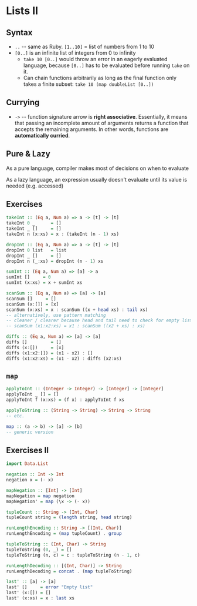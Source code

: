 # Lists II

## Syntax

* `..` -- same as Ruby. `[1..10]` = list of numbers from 1 to 10
* `[0..]` is an infinite list of integers from 0 to infinity
  * `take 10 [0..]` would throw an error in an eagerly evaluated language, because `[0..]` has to be evaluated before running `take` on it.
  * Can chain functions arbitrarily as long as the final function only takes a finite subset: `take 10 (map doubleList [0..])`

## Currying

* `->` -- function signature arrow is **right associative**. Essentially, it means that passing an incomplete amount of arguments returns a function that accepts the remaining arguments. In other words, functions are **automatically curried**.

## Pure & Lazy

As a pure language, compiler makes most of decisions on when to evaluate

As a lazy language, an expression usually doesn't evaluate until its value is needed (e.g. accessed)

## Exercises

```haskell
takeInt :: (Eq a, Num a) => a -> [t] -> [t]
takeInt 0 _      = []
takeInt _ []     = []
takeInt n (x:xs) = x : (takeInt (n - 1) xs)

dropInt :: (Eq a, Num a) => a -> [t] -> [t]
dropInt 0 list   = list
dropInt _ []     = []
dropInt n (_:xs) = dropInt (n - 1) xs

sumInt :: (Eq a, Num a) => [a] -> a
sumInt []     = 0
sumInt (x:xs) = x + sumInt xs

scanSum :: (Eq a, Num a) => [a] -> [a]
scanSum []     = []
scanSum (x:[]) = [x]
scanSum (x:xs) = x : scanSum ((x + head xs) : tail xs)
-- alternatively, use pattern matching
-- cleaner / clearer because head and tail need to check for empty list
-- scanSum (x1:x2:xs) = x1 : scanSum ((x2 + xs) : xs)

diffs :: (Eq a, Num a) => [a] -> [a]
diffs []         = []
diffs (x:[])     = [x]
diffs (x1:x2:[]) = (x1 - x2) : []
diffs (x1:x2:xs) = (x1 - x2) : diffs (x2:xs)
```

## `map`

```haskell
applyToInt :: (Integer -> Integer) -> [Integer] -> [Integer]
applyToInt _ [] = []
applyToInt f (x:xs) = (f x) : applyToInt f xs

applyToString :: (String -> String) -> String -> String
-- etc.

map :: (a -> b) -> [a] -> [b]
-- generic version
```

## Exercises II

```haskell
import Data.List

negation :: Int -> Int
negation x = (- x)

mapNegation :: [Int] -> [Int]
mapNegation = map negation
mapNegation' = map (\x -> (- x))

tupleCount :: String -> (Int, Char)
tupleCount string = (length string, head string)

runLengthEncoding :: String -> [(Int, Char)]
runLengthEncoding = (map tupleCount) . group

tupleToString :: (Int, Char) -> String
tupleToString (0, _) = []
tupleToString (n, c) = c : tupleToString (n - 1, c)

runLengthDecoding :: [(Int, Char)] -> String
runLengthDecoding = concat . (map tupleToString)

last' :: [a] -> [a]
last' []     = error "Empty list"
last' (x:[]) = []
last' (x:xs) = x : last xs
```